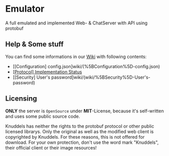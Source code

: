 # Emulator
A full emulated and implemented Web- &amp; ChatServer with API using protobuf

## Help & Some stuff
You can find some informations in our [Wiki](wiki/) with following contents:
* [[Configuration] config.json]wiki/(%5BConfiguration%5D-config.json)
* [[Protocol] Implementation Status](wiki/%5BProtocol%5D-Implementation-Status)
* [[Security] User's password]wiki/(wiki/%5BSecurity%5D-User's-password)

## Licensing
**ONLY** the server is `OpenSource` under **MIT**-License, because it's self-written and uses some public source code.

Knuddels has neither the rights to the protobuf protocol or other public licensed librarys. Only the original as well as the modified web client is copyrighted by Knuddels. For these reasons, this is not offered for download. For your own protection, don't use the word mark "Knuddels", their official client or their image resources!
